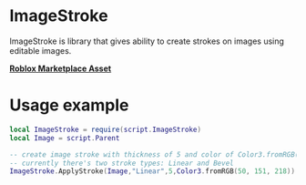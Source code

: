 # ImageStroke
ImageStroke is library that gives ability to create strokes on images using editable images.

[**Roblox Marketplace Asset**](https://create.roblox.com/store/asset/121478759414528/ImageStroke)

# Usage example
```Lua
local ImageStroke = require(script.ImageStroke)
local Image = script.Parent

-- create image stroke with thickness of 5 and color of Color3.fromRGB(50, 151, 218).
-- currently there's two stroke types: Linear and Bevel
ImageStroke.ApplyStroke(Image,"Linear",5,Color3.fromRGB(50, 151, 218))
```
